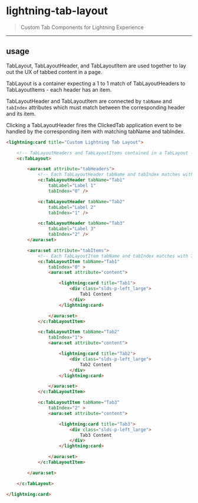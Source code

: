 # lightning-tab-layout

> Custom Tab Components for Lightning Experience

---

## usage

TabLayout, TabLayoutHeader, and TabLayoutItem are used together to lay out the UX of tabbed content in a page.

TabLayout is a container expecting a 1 to 1 match of TabLayoutHeaders to TabLayoutItems - each header has an item.

TabLayoutHeader and TabLayoutItem are connected by `tabName` and `tabIndex` attributes which must match between the corresponding header and its item.

Clicking a TabLayoutHeader fires the ClickedTab application event to be handled by the corresponding item with matching tabName and tabIndex.

```html
<lightning:card title="Custom Lightning Tab Layout">

	<!-- TabLayoutHeaders and TabLayoutItems contained in a TabLayout -->
	<c:TabLayout>

		<aura:set attribute="tabHeaders">
			<!-- Each TabLayoutHeader tabName and tabIndex matches with TabLayoutItem -->
			<c:TabLayoutHeader tabName="Tab1"
				tabLabel="Label 1"
				tabIndex="0" />

			<c:TabLayoutHeader tabName="Tab2"
				tabLabel="Label 2"
				tabIndex="1" />

			<c:TabLayoutHeader tabName="Tab3"
				tabLabel="Label 3"
				tabIndex="2" />
		</aura:set>

		<aura:set attribute="tabItems">
			<!-- Each TabLayoutItem tabName and tabIndex matches with TabLayoutHeader -->
			<c:TabLayoutItem tabName="Tab1"
				tabIndex="0" >
				<aura:set attribute="content">

					<lightning:card title="Tab1">
						<div class="slds-p-left_large">
							Tab1 Content
						</div>
					</lightning:card>

				</aura:set>
			</c:TabLayoutItem>

			<c:TabLayoutItem tabName="Tab2"
				tabIndex="1">
				<aura:set attribute="content">

					<lightning:card title="Tab2">
						<div class="slds-p-left_large">
							Tab2 Content
						</div>
					</lightning:card>

				</aura:set>
			</c:TabLayoutItem>

			<c:TabLayoutItem tabName="Tab3"
				tabIndex="2" >
				<aura:set attribute="content">

					<lightning:card title="Tab3">
						<div class="slds-p-left_large">
							Tab3 Content
						</div>
					</lightning:card>

				</aura:set>
			</c:TabLayoutItem>

		</aura:set>

	</c:TabLayout>

</lightning:card>
```
